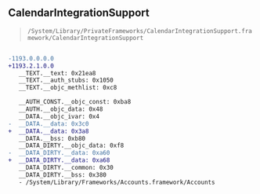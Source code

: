 ## CalendarIntegrationSupport

> `/System/Library/PrivateFrameworks/CalendarIntegrationSupport.framework/CalendarIntegrationSupport`

```diff

-1193.0.0.0.0
+1193.2.1.0.0
   __TEXT.__text: 0x21ea8
   __TEXT.__auth_stubs: 0x1050
   __TEXT.__objc_methlist: 0xc8

   __AUTH_CONST.__objc_const: 0xba8
   __AUTH.__objc_data: 0x48
   __DATA.__objc_ivar: 0x4
-  __DATA.__data: 0x3c0
+  __DATA.__data: 0x3a8
   __DATA.__bss: 0xb80
   __DATA_DIRTY.__objc_data: 0xf8
-  __DATA_DIRTY.__data: 0xa60
+  __DATA_DIRTY.__data: 0xa68
   __DATA_DIRTY.__common: 0x30
   __DATA_DIRTY.__bss: 0x380
   - /System/Library/Frameworks/Accounts.framework/Accounts

```
